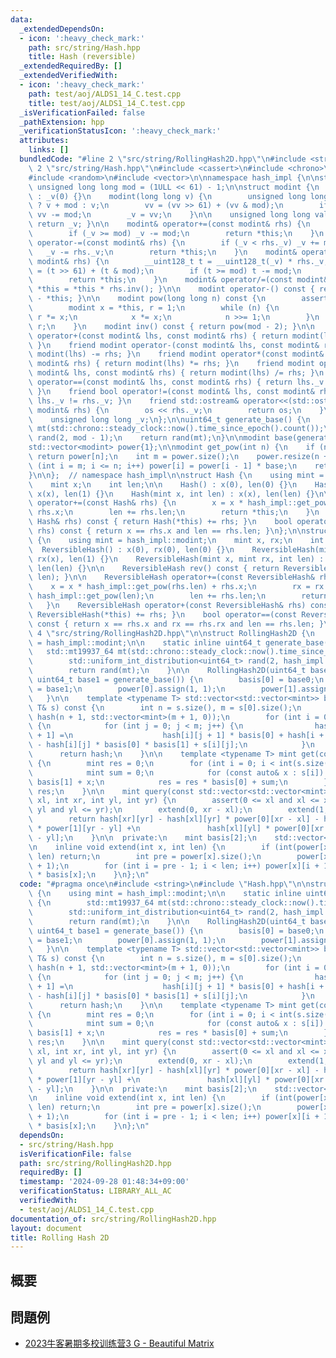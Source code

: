 ```yaml
---
data:
  _extendedDependsOn:
  - icon: ':heavy_check_mark:'
    path: src/string/Hash.hpp
    title: Hash (reversible)
  _extendedRequiredBy: []
  _extendedVerifiedWith:
  - icon: ':heavy_check_mark:'
    path: test/aoj/ALDS1_14_C.test.cpp
    title: test/aoj/ALDS1_14_C.test.cpp
  _isVerificationFailed: false
  _pathExtension: hpp
  _verificationStatusIcon: ':heavy_check_mark:'
  attributes:
    links: []
  bundledCode: "#line 2 \"src/string/RollingHash2D.hpp\"\n#include <string>\n#line\
    \ 2 \"src/string/Hash.hpp\"\n#include <cassert>\n#include <chrono>\n#include <iostream>\n\
    #include <random>\n#include <vector>\n\nnamespace hash_impl {\n\nstatic constexpr\
    \ unsigned long long mod = (1ULL << 61) - 1;\n\nstruct modint {\n    modint()\
    \ : _v(0) {}\n    modint(long long v) {\n        unsigned long long vv = v < 0\
    \ ? v + mod : v;\n        vv = (vv >> 61) + (vv & mod);\n        if (vv >= mod)\
    \ vv -= mod;\n        _v = vv;\n    }\n\n    unsigned long long val() const {\
    \ return _v; }\n\n    modint& operator+=(const modint& rhs) {\n        _v += rhs._v;\n\
    \        if (_v >= mod) _v -= mod;\n        return *this;\n    }\n    modint&\
    \ operator-=(const modint& rhs) {\n        if (_v < rhs._v) _v += mod;\n     \
    \   _v -= rhs._v;\n        return *this;\n    }\n    modint& operator*=(const\
    \ modint& rhs) {\n        __uint128_t t = __uint128_t(_v) * rhs._v;\n        t\
    \ = (t >> 61) + (t & mod);\n        if (t >= mod) t -= mod;\n        _v = t;\n\
    \        return *this;\n    }\n    modint& operator/=(const modint& rhs) { return\
    \ *this = *this * rhs.inv(); }\n\n    modint operator-() const { return modint()\
    \ - *this; }\n\n    modint pow(long long n) const {\n        assert(0 <= n);\n\
    \        modint x = *this, r = 1;\n        while (n) {\n            if (n & 1)\
    \ r *= x;\n            x *= x;\n            n >>= 1;\n        }\n        return\
    \ r;\n    }\n    modint inv() const { return pow(mod - 2); }\n\n    friend modint\
    \ operator+(const modint& lhs, const modint& rhs) { return modint(lhs) += rhs;\
    \ }\n    friend modint operator-(const modint& lhs, const modint& rhs) { return\
    \ modint(lhs) -= rhs; }\n    friend modint operator*(const modint& lhs, const\
    \ modint& rhs) { return modint(lhs) *= rhs; }\n    friend modint operator/(const\
    \ modint& lhs, const modint& rhs) { return modint(lhs) /= rhs; }\n    friend bool\
    \ operator==(const modint& lhs, const modint& rhs) { return lhs._v == rhs._v;\
    \ }\n    friend bool operator!=(const modint& lhs, const modint& rhs) { return\
    \ lhs._v != rhs._v; }\n    friend std::ostream& operator<<(std::ostream& os, const\
    \ modint& rhs) {\n        os << rhs._v;\n        return os;\n    }\n\n  private:\n\
    \    unsigned long long _v;\n};\n\nuint64_t generate_base() {\n    std::mt19937_64\
    \ mt(std::chrono::steady_clock::now().time_since_epoch().count());\n    std::uniform_int_distribution<uint64_t>\
    \ rand(2, mod - 1);\n    return rand(mt);\n}\n\nmodint base(generate_base());\n\
    std::vector<modint> power{1};\n\nmodint get_pow(int n) {\n    if (n < int(power.size()))\
    \ return power[n];\n    int m = power.size();\n    power.resize(n + 1);\n    for\
    \ (int i = m; i <= n; i++) power[i] = power[i - 1] * base;\n    return power[n];\n\
    }\n\n};  // namespace hash_impl\n\nstruct Hash {\n    using mint = hash_impl::modint;\n\
    \    mint x;\n    int len;\n\n    Hash() : x(0), len(0) {}\n    Hash(mint x) :\
    \ x(x), len(1) {}\n    Hash(mint x, int len) : x(x), len(len) {}\n\n    Hash&\
    \ operator+=(const Hash& rhs) {\n        x = x * hash_impl::get_pow(rhs.len) +\
    \ rhs.x;\n        len += rhs.len;\n        return *this;\n    }\n    Hash operator+(const\
    \ Hash& rhs) const { return Hash(*this) += rhs; }\n    bool operator==(const Hash&\
    \ rhs) const { return x == rhs.x and len == rhs.len; }\n};\n\nstruct ReversibleHash\
    \ {\n    using mint = hash_impl::modint;\n    mint x, rx;\n    int len;\n\n  \
    \  ReversibleHash() : x(0), rx(0), len(0) {}\n    ReversibleHash(mint x) : x(x),\
    \ rx(x), len(1) {}\n    ReversibleHash(mint x, mint rx, int len) : x(x), rx(rx),\
    \ len(len) {}\n\n    ReversibleHash rev() const { return ReversibleHash(rx, x,\
    \ len); }\n\n    ReversibleHash operator+=(const ReversibleHash& rhs) {\n    \
    \    x = x * hash_impl::get_pow(rhs.len) + rhs.x;\n        rx = rx + rhs.rx *\
    \ hash_impl::get_pow(len);\n        len += rhs.len;\n        return *this;\n \
    \   }\n    ReversibleHash operator+(const ReversibleHash& rhs) const { return\
    \ ReversibleHash(*this) += rhs; }\n    bool operator==(const ReversibleHash& rhs)\
    \ const { return x == rhs.x and rx == rhs.rx and len == rhs.len; }\n};\n#line\
    \ 4 \"src/string/RollingHash2D.hpp\"\n\nstruct RollingHash2D {\n    using mint\
    \ = hash_impl::modint;\n\n    static inline uint64_t generate_base() {\n     \
    \   std::mt19937_64 mt(std::chrono::steady_clock::now().time_since_epoch().count());\n\
    \        std::uniform_int_distribution<uint64_t> rand(2, hash_impl::mod - 1);\n\
    \        return rand(mt);\n    }\n\n    RollingHash2D(uint64_t base0 = generate_base(),\
    \ uint64_t base1 = generate_base()) {\n        basis[0] = base0;\n        basis[1]\
    \ = base1;\n        power[0].assign(1, 1);\n        power[1].assign(1, 1);\n \
    \   }\n\n    template <typename T> std::vector<std::vector<mint>> build(const\
    \ T& s) const {\n        int n = s.size(), m = s[0].size();\n        std::vector<std::vector<mint>>\
    \ hash(n + 1, std::vector<mint>(m + 1, 0));\n        for (int i = 0; i < n; i++)\
    \ {\n            for (int j = 0; j < m; j++) {\n                hash[i + 1][j\
    \ + 1] =\n                    hash[i][j + 1] * basis[0] + hash[i + 1][j] * basis[1]\
    \ - hash[i][j] * basis[0] * basis[1] + s[i][j];\n            }\n        }\n  \
    \      return hash;\n    }\n\n    template <typename T> mint get(const T& s) const\
    \ {\n        mint res = 0;\n        for (int i = 0; i < int(s.size()); i++) {\n\
    \            mint sum = 0;\n            for (const auto& x : s[i]) sum = sum *\
    \ basis[1] + x;\n            res = res * basis[0] + sum;\n        }\n        return\
    \ res;\n    }\n\n    mint query(const std::vector<std::vector<mint>>& hash, int\
    \ xl, int xr, int yl, int yr) {\n        assert(0 <= xl and xl <= xr and 0 <=\
    \ yl and yl <= yr);\n        extend(0, xr - xl);\n        extend(1, yr - yl);\n\
    \        return hash[xr][yr] - hash[xl][yr] * power[0][xr - xl] - hash[xr][yl]\
    \ * power[1][yr - yl] +\n               hash[xl][yl] * power[0][xr - xl] * power[1][yr\
    \ - yl];\n    }\n\n  private:\n    mint basis[2];\n    std::vector<mint> power[2];\n\
    \n    inline void extend(int x, int len) {\n        if (int(power[x].size()) >\
    \ len) return;\n        int pre = power[x].size();\n        power[x].resize(len\
    \ + 1);\n        for (int i = pre - 1; i < len; i++) power[x][i + 1] = power[x][i]\
    \ * basis[x];\n    }\n};\n"
  code: "#pragma once\n#include <string>\n#include \"Hash.hpp\"\n\nstruct RollingHash2D\
    \ {\n    using mint = hash_impl::modint;\n\n    static inline uint64_t generate_base()\
    \ {\n        std::mt19937_64 mt(std::chrono::steady_clock::now().time_since_epoch().count());\n\
    \        std::uniform_int_distribution<uint64_t> rand(2, hash_impl::mod - 1);\n\
    \        return rand(mt);\n    }\n\n    RollingHash2D(uint64_t base0 = generate_base(),\
    \ uint64_t base1 = generate_base()) {\n        basis[0] = base0;\n        basis[1]\
    \ = base1;\n        power[0].assign(1, 1);\n        power[1].assign(1, 1);\n \
    \   }\n\n    template <typename T> std::vector<std::vector<mint>> build(const\
    \ T& s) const {\n        int n = s.size(), m = s[0].size();\n        std::vector<std::vector<mint>>\
    \ hash(n + 1, std::vector<mint>(m + 1, 0));\n        for (int i = 0; i < n; i++)\
    \ {\n            for (int j = 0; j < m; j++) {\n                hash[i + 1][j\
    \ + 1] =\n                    hash[i][j + 1] * basis[0] + hash[i + 1][j] * basis[1]\
    \ - hash[i][j] * basis[0] * basis[1] + s[i][j];\n            }\n        }\n  \
    \      return hash;\n    }\n\n    template <typename T> mint get(const T& s) const\
    \ {\n        mint res = 0;\n        for (int i = 0; i < int(s.size()); i++) {\n\
    \            mint sum = 0;\n            for (const auto& x : s[i]) sum = sum *\
    \ basis[1] + x;\n            res = res * basis[0] + sum;\n        }\n        return\
    \ res;\n    }\n\n    mint query(const std::vector<std::vector<mint>>& hash, int\
    \ xl, int xr, int yl, int yr) {\n        assert(0 <= xl and xl <= xr and 0 <=\
    \ yl and yl <= yr);\n        extend(0, xr - xl);\n        extend(1, yr - yl);\n\
    \        return hash[xr][yr] - hash[xl][yr] * power[0][xr - xl] - hash[xr][yl]\
    \ * power[1][yr - yl] +\n               hash[xl][yl] * power[0][xr - xl] * power[1][yr\
    \ - yl];\n    }\n\n  private:\n    mint basis[2];\n    std::vector<mint> power[2];\n\
    \n    inline void extend(int x, int len) {\n        if (int(power[x].size()) >\
    \ len) return;\n        int pre = power[x].size();\n        power[x].resize(len\
    \ + 1);\n        for (int i = pre - 1; i < len; i++) power[x][i + 1] = power[x][i]\
    \ * basis[x];\n    }\n};\n"
  dependsOn:
  - src/string/Hash.hpp
  isVerificationFile: false
  path: src/string/RollingHash2D.hpp
  requiredBy: []
  timestamp: '2024-09-28 01:48:34+09:00'
  verificationStatus: LIBRARY_ALL_AC
  verifiedWith:
  - test/aoj/ALDS1_14_C.test.cpp
documentation_of: src/string/RollingHash2D.hpp
layout: document
title: Rolling Hash 2D
---
```


## 概要


## 問題例
- [2023牛客暑期多校训练营3 G - Beautiful Matrix](https://ac.nowcoder.com/acm/contest/57357/G)